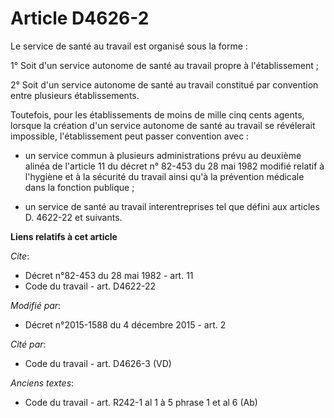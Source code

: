 # Article D4626-2

Le service de santé au travail est organisé sous la forme : 

1° Soit d'un service autonome de santé au travail propre à l'établissement ; 

2° Soit d'un service autonome de santé au travail constitué par convention entre plusieurs établissements. 

Toutefois, pour les établissements de moins de mille cinq cents agents, lorsque la création d'un service autonome de santé au
travail se révélerait impossible, l'établissement peut passer convention avec :

- un service commun à plusieurs administrations prévu au deuxième alinéa de l'article 11 du décret n° 82-453 du 28 mai 1982
modifié relatif à l'hygiène et à la sécurité du travail ainsi qu'à la prévention médicale dans la fonction publique ;

- un service de santé au travail interentreprises tel que défini aux articles D. 4622-22 et suivants.

**Liens relatifs à cet article**

_Cite_:

  - Décret n°82-453 du 28 mai 1982 - art. 11
  - Code du travail - art. D4622-22

_Modifié par_:

  - Décret n°2015-1588 du 4 décembre 2015 - art. 2

_Cité par_:

  - Code du travail - art. D4626-3 (VD)

_Anciens textes_:

  - Code du travail - art. R242-1 al 1 à 5 phrase 1 et al 6 (Ab)
